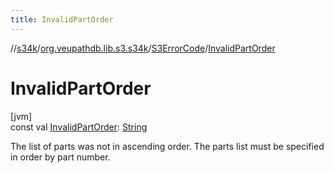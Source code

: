 ```yaml
---
title: InvalidPartOrder
---
```

//[s34k](../../../index.html)/[org.veupathdb.lib.s3.s34k](../index.html)/[S3ErrorCode](index.html)/[InvalidPartOrder](-invalid-part-order.html)



# InvalidPartOrder



[jvm]\
const val [InvalidPartOrder](-invalid-part-order.html): [String](https://kotlinlang.org/api/latest/jvm/stdlib/kotlin/-string/index.html)



The list of parts was not in ascending order. The parts list must be specified in order by part number.




